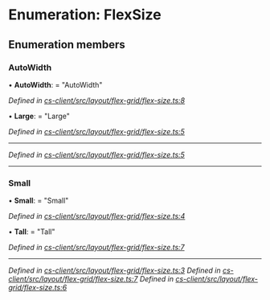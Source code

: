 # Enumeration: FlexSize

## Enumeration members

###  AutoWidth

• **AutoWidth**: = "AutoWidth"

*Defined in [cs-client/src/layout/flex-grid/flex-size.ts:8](https://github.com/TNOCS/csnext/blob/99cbd46d/packages/cs-client/src/layout/flex-grid/flex-size.ts#L8)*

• **Large**: = "Large"

*Defined in [cs-client/src/layout/flex-grid/flex-size.ts:5](https://github.com/TNOCS/csnext/blob/99cbd46d/packages/cs-client/src/layout/flex-grid/flex-size.ts#L5)*

___

*Defined in [cs-client/src/layout/flex-grid/flex-size.ts:5](https://github.com/TNOCS/csnext/blob/99cbd46d/packages/cs-client/src/layout/flex-grid/flex-size.ts#L5)*

___

###  Small

• **Small**: = "Small"

*Defined in [cs-client/src/layout/flex-grid/flex-size.ts:4](https://github.com/TNOCS/csnext/blob/99cbd46d/packages/cs-client/src/layout/flex-grid/flex-size.ts#L4)*

• **Tall**: = "Tall"

*Defined in [cs-client/src/layout/flex-grid/flex-size.ts:7](https://github.com/TNOCS/csnext/blob/99cbd46d/packages/cs-client/src/layout/flex-grid/flex-size.ts#L7)*

___

*Defined in [cs-client/src/layout/flex-grid/flex-size.ts:3](https://github.com/TNOCS/csnext/blob/99cbd46d/packages/cs-client/src/layout/flex-grid/flex-size.ts#L3)*
*Defined in [cs-client/src/layout/flex-grid/flex-size.ts:7](https://github.com/TNOCS/csnext/blob/99cbd46d/packages/cs-client/src/layout/flex-grid/flex-size.ts#L7)*
*Defined in [cs-client/src/layout/flex-grid/flex-size.ts:6](https://github.com/TNOCS/csnext/blob/99cbd46d/packages/cs-client/src/layout/flex-grid/flex-size.ts#L6)*
